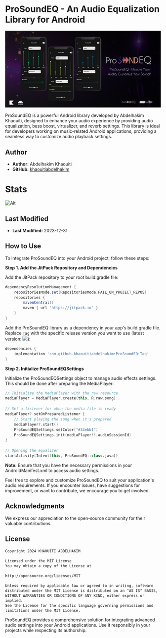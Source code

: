 # ProSoundEQ - An Audio Equalization Library for Android

![ProSoundEQ](https://github.com/khaouitiabdelhakim/ProSoundEQ/blob/master/picture.png)

ProSoundEQ is a powerful Android library developed by Abdelhakim Khaouiti, designed to enhance your audio experience by providing audio equalization, bass boost, virtualizer, and reverb settings. This library is ideal for developers working on music-related Android applications, providing a seamless way to customize audio playback settings.

## Author

- **Author:** Abdelhakim Khaouiti
- **GitHub:** [khaouitiabdelhakim](https://github.com/khaouitiabdelhakim)

# Stats
![Alt](https://repobeats.axiom.co/api/embed/e52a8046df186f5d566c5905120c18864c53923b.svg "Repobeats analytics image")

## Last Modified

- **Last Modified:** 2023-12-31

## How to Use

To integrate ProSoundEQ into your Android project, follow these steps:

**Step 1. Add the JitPack Repository and Dependencies**

Add the JitPack repository to your root build.gradle file:

```groovy
dependencyResolutionManagement {
    repositoriesMode.set(RepositoriesMode.FAIL_ON_PROJECT_REPOS)
    repositories {
        mavenCentral()
        maven { url 'https://jitpack.io' }
    }
}
```

Add the ProSoundEQ library as a dependency in your app's build.gradle file. Replace `Tag` with the specific release version you want to use (latest version: [![](https://jitpack.io/v/khaouitiabdelhakim/ProSoundEQ.svg)](https://jitpack.io/#khaouitiabdelhakim/ProSoundEQ)):

```groovy
dependencies {
    implementation 'com.github.khaouitiabdelhakim:ProSoundEQ:Tag'
}
```

**Step 2. Initialize ProSoundEQSettings**

Initialize the ProSoundEQSettings object to manage audio effects settings. This should be done after preparing the MediaPlayer:

```kotlin
// Initialize the MediaPlayer with the raw resource
mediaPlayer = MediaPlayer.create(this, R.raw.song)

// Set a listener for when the media file is ready
mediaPlayer?.setOnPreparedListener {
    // Start playing the song when it's prepared
    mediaPlayer?.start()
    ProSoundEQSettings.setColor("#34ebb1")
    ProSoundEQSettings.init(mediaPlayer!!.audioSessionId)
}

// Opening the equalizer
startActivity(Intent(this, ProSoundEQ::class.java))
```

**Note:** Ensure that you have the necessary permissions in your AndroidManifest.xml to access audio settings.

Feel free to explore and customize ProSoundEQ to suit your application's audio requirements. If you encounter issues, have suggestions for improvement, or want to contribute, we encourage you to get involved.

## Acknowledgments

We express our appreciation to the open-source community for their valuable contributions.

## License

```
Copyright 2024 KHAOUITI ABDELHAKIM

Licensed under the MIT License
You may obtain a copy of the License at

http://opensource.org/licenses/MIT

Unless required by applicable law or agreed to in writing, software
distributed under the MIT License is distributed on an "AS IS" BASIS,
WITHOUT WARRANTIES OR CONDITIONS OF ANY KIND, either express or implied.
See the License for the specific language governing permissions and
limitations under the MIT License.
```


ProSoundEQ provides a comprehensive solution for integrating advanced audio settings into your Android applications. Use it responsibly in your projects while respecting its authorship.

